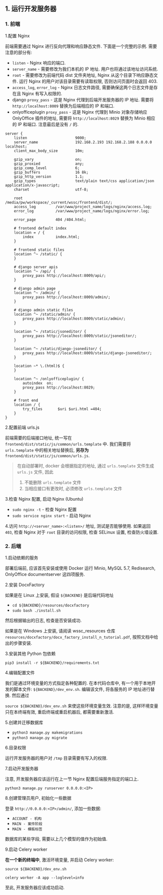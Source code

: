 ## 1. 运行开发服务器

### 1. 前端

1.配置 Nginx

前端需要通过 Nginx 进行反向代理和响应静态文件. 下面是一个完整的示例. 需要注意的部分有:

- `listen` - Nginx 响应的端口.
- `server_name` - 需要修改为我们本机的 IP 地址. 用户也将通过该地址访问系统.
- `root` - 需要修改为前端代码 dist 文件夹地址, Nginx 从这个目录下响应静态文件. 运行 Nginx 的用户对该目录需要有读取权限, 否则访问页面时会返回 403.
- `access_log`, `error_log` - Nginx 日志文件路径, 需要确保这两个日志文件是存在且 Nginx 有写入权限的.
- django `proxy_pass` - 这是 Nginx 代理到后端开发服务器的 IP 地址. 需要将 `http://localhost:8009` 替换为后端相应的 IP 和端口.
- onlyofficeplugin `proxy_pass` - 这是 Nginx 代理到 Minio 对象存储响应 OnlyOffice 插件的地址, 需要将 `http://localhost:8029` 替换为 Minio 相应的 IP 和端口. 注意最后是没有 `/` 的.

```
server {
    listen                      9000;
    server_name                 192.168.2.193 192.168.2.188 0.0.0.0 localhost;
    client_max_body_size        10m;

    gzip_vary                   on;
    gzip_proxied                any;
    gzip_comp_level             6;
    gzip_buffers                16 8k;
    gzip_http_version           1.1;
    gzip_types                  text/plain text/css application/json application/x-javascript;
    charset                     utf-8;

    root               /media/pw/workspace/_current/wssc/frontend/dist/;
    access_log         /var/www/project_name/logs/nginx/access.log;
    error_log          /var/www/project_name/logs/nginx/error.log;

    error_page         404 /404.html;

    # frontend default index
    location = / {
        index          index.html;
    }

    # frontend static files
    location ^~ /static/ {
    }

    # django server apis
    location ^~ /api/ {
        proxy_pass http://localhost:8009/api/;
    }

    # django admin page
    location ^~ /admin/ {
        proxy_pass http://localhost:8009/admin/;
    }

    # django admin static files
    location ^~ /static/admin/ {
        proxy_pass http://localhost:8009/static/admin/;
    }

    location ^~ /static/jsoneditor/ {
        proxy_pass http://localhost:8009/static/jsoneditor/;
    }

    location ^~ /static/django-jsoneditor/ {
        proxy_pass http://localhost:8009/static/django-jsoneditor/;
    }

    location ~* \.(html)$ {
    }
    
    location ^~ /onlyofficeplugin/ {
        autoindex  on;
        proxy_pass http://localhost:8029;
    }
 
    # front end
    location / {
        try_files       $uri $uri.html =404;
    }
}

```

2.配置前端 urls.js
 
前端需要的后端接口地址, 统一写在 `frontend/dist/static/js/common/urls.template` 中. 我们需要将 `urls.template` 中的相关地址替换后, __另存为__ `frontend/dist/static/js/common/urls.js`. 

>
> 在自动部署时, docker 会根据指定的地址, 通过 `urls.template` 文件生成 `urls.js` 文件, 因此
> 1. 不能删除 `urls.template` 文件
> 2. 当相应接口有更改时, 必须修改 `urls.template` 文件
> 

3.检查 Nginx 配置, 启动 Nginx (Ubuntu)

- `sudo nginx -t` - 检查 Nginx 配置
- `sudo service nginx start` - 启动 Nginx 

4.访问 `http://<server_name>:<listen>/` 地址, 测试是否能够使用. 如果返回 `403`, 检查 Nginx 对于 `root` 目录的访问权限, 检查 SELinux 设置, 检查防火墙设置.

### 2. 后端

1.启动依赖的服务

部署后端前, 应该首先安装或使用 Docker 运行 Minio, MySQL 5.7, Redisearch, OnlyOffice documentserver 这四项服务.

2.安装 DocxFactory

如果是在 Linux 上安装, 假设 `${BACKEND}` 是后端代码地址

- `cd ${BACKEND}/resources/docxfactory`
- `sudo bash ./install.sh`

然后根据输出的日志, 检查是否安装成功.

如果是在 Windows 上安装, 请阅读 wssc_resources 仓库 `resources/docxfactory/docx_factory_install_n_tutorial.pdf`, 按照文档中给出的步骤安装.

3.安装其他 Python 包依赖

`pip3 install -r ${BACKEND}/requirements.txt`

4.编辑配置文件

我们是通过环境变量的方式指定各种配置的. 在本代码仓库中, 有一个用于本地开发的脚本文件: `${BACKEND}/dev_env.sh`. 编辑该文件, 将各服务的 IP 地址进行替换. 然后通过 

`source ${BACKEND}/dev_env.sh` 来使这些环境变量生效. 注意的是, 这样环境变量只在本终端有效, 重启终端或重启机器后, 都需要重新激活.

5.创建并迁移数据库

- `python3 manage.py makemigrations`
- `python3 manage.py migrate`

6.目录权限

运行开发服务器的用户对 `/tmp` 目录需要有写入的权限.

7.启动开发服务器

注意, 开发服务器应该运行在上一节 Nginx 配置后端服务指定的端口上.

`python3 manage.py runserver 0.0.0.0:<IP>`

8.创建管理员用户, 初始化一些数据

登录 `http://0.0.0.0:<IP>/admin/`, 添加一些数据:

- `ACCOUNT - 机构`
- `MAIN - 案件阶段`
- `MAIN - 模板标签`

数据库的某些字段, 需要以上几个模型的值作为初始值.


9.启动 Celery worker

__在一个新的终端中__, 激活环境变量, 并启动 Celery worker:

```
source ${BACKEND}/dev_env.sh

celery worker -A app --loglevel=info
```


至此, 开发服务器应该成功启动.

